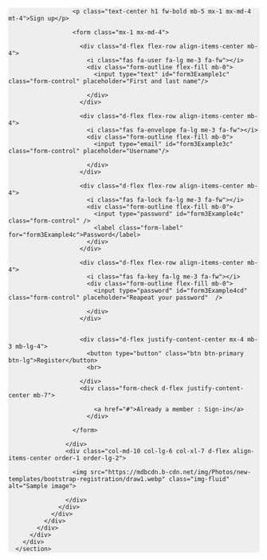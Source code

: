 <!DOCTYPE html>
<html lang="en">
<head>
    <meta charset="UTF-8">
    <meta http-equiv="X-UA-Compatible" content="IE=edge">
    <meta name="viewport" content="width=device-width, initial-scale=1.0">
    <title>Registration</title>
    <link href="https://cdn.jsdelivr.net/npm/bootstrap@5.0.2/dist/css/bootstrap.min.css" rel="stylesheet" integrity="sha384-EVSTQN3/azprG1Anm3QDgpJLIm9Nao0Yz1ztcQTwFspd3yD65VohhpuuCOmLASjC" crossorigin="anonymous">
</head>
<body>
    <section class="vh-100" style="background-color: #eee;">
        <div class="container h-100">
          <div class="row d-flex justify-content-center align-items-center h-100">
            <div class="col-lg-12 col-xl-11">
              <div class="card text-black" style="border-radius: 25px;">
                <div class="card-body p-md-5">
                  <div class="row justify-content-center">
                    <div class="col-md-10 col-lg-6 col-xl-5 order-2 order-lg-1">
      
                      <p class="text-center h1 fw-bold mb-5 mx-1 mx-md-4 mt-4">Sign up</p>
      
                      <form class="mx-1 mx-md-4">
      
                        <div class="d-flex flex-row align-items-center mb-4">
                          <i class="fas fa-user fa-lg me-3 fa-fw"></i>
                          <div class="form-outline flex-fill mb-0">
                            <input type="text" id="form3Example1c" class="form-control" placeholder="First and last name"/>
                          
                          </div>
                        </div>
      
                        <div class="d-flex flex-row align-items-center mb-4">
                          <i class="fas fa-envelope fa-lg me-3 fa-fw"></i>
                          <div class="form-outline flex-fill mb-0">
                            <input type="email" id="form3Example3c" class="form-control" placeholder="Username"/>
                           
                          </div>
                        </div>
      
                        <div class="d-flex flex-row align-items-center mb-4">
                          <i class="fas fa-lock fa-lg me-3 fa-fw"></i>
                          <div class="form-outline flex-fill mb-0">
                            <input type="password" id="form3Example4c" class="form-control" />
                            <label class="form-label" for="form3Example4c">Password</label>
                          </div>
                        </div>
      
                        <div class="d-flex flex-row align-items-center mb-4">
                          <i class="fas fa-key fa-lg me-3 fa-fw"></i>
                          <div class="form-outline flex-fill mb-0">
                            <input type="password" id="form3Example4cd" class="form-control" placeholder="Reapeat your password"  />
                            
                          </div>
                        </div>
      
                        
                        <div class="d-flex justify-content-center mx-4 mb-3 mb-lg-4">
                          <button type="button" class="btn btn-primary btn-lg">Register</button>
                          <br>
                         
                        </div>
                        <div class="form-check d-flex justify-content-center mb-7">
                            
                            <a href="#">Already a member : Sign-in</a>
                          </div>
      
                      </form>
      
                    </div>
                    <div class="col-md-10 col-lg-6 col-xl-7 d-flex align-items-center order-1 order-lg-2">
      
                      <img src="https://mdbcdn.b-cdn.net/img/Photos/new-templates/bootstrap-registration/draw1.webp" class="img-fluid" alt="Sample image">
      
                    </div>
                  </div>
                </div>
              </div>
            </div>
          </div>
        </div>
      </section>
    
</body>
</html>